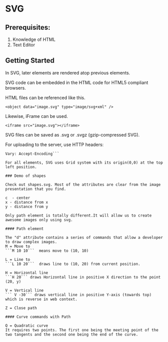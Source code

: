 # SVG

## Prerequisites:
1. Knowledge of HTML
2. Text Editor

## Getting Started

In SVG, later elements are rendered atop previous elements.

SVG code can be embedded in the HTML code for HTML5 compliant browsers.

HTML files can be referenced like this.

```<object data="image.svg" type="image/svg+xml" />```

Likewise, iFrame can be used.

```<iframe src="image.svg"></iframe>```

SVG files can be saved as .svg or .svgz (gzip-compressed SVG).

For uploading to the server, use HTTP headers:

```Content-Type: image/svg+xml
Vary: Accept-Encoding```

For all elements, SVG uses Grid system with its origin(0,0) at the top left position.

### Demo of shapes

Check out shapes.svg. Most of the attributes are clear from the image presentation that you find.

c  - center
x - distance from x
y - distance from y

Only path element is totally different.It will allow us to create awesome images only using svg.

#### Path element

The "d" attribute contains a series of commands that allow a developer to draw complex images.
M = Move to
```M 10 10```  means move to (10, 10)

L = Line to
```L 10 20```  draws line to (10, 20) from current position.

H = Horizontal line
```H 20``` draws Horizontal line in positive X direction to the point (20, y)

V = Vertical line
``` V -30``` draws vertical line in positive Y-axis (towards top) which is reverse in web context. 

Z = Close path

#### Curve commands with Path

Q = Quadratic curve
It requires two points. The first one being the meeting point of the two tangents and the second one being the end of the curve.








